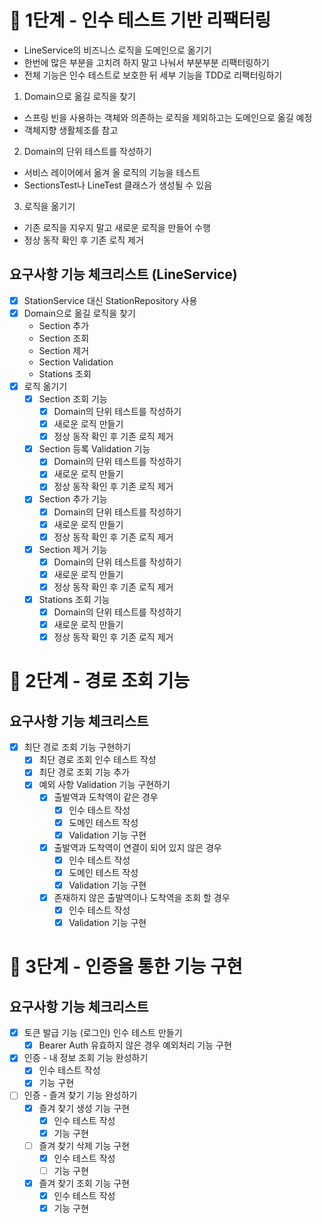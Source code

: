 # 🚀 1단계 - 인수 테스트 기반 리팩터링

- LineService의 비즈니스 로직을 도메인으로 옮기기
- 한번에 많은 부분을 고치려 하지 말고 나눠서 부분부분 리팩터링하기
- 전체 기능은 인수 테스트로 보호한 뒤 세부 기능을 TDD로 리팩터링하기

1. Domain으로 옮길 로직을 찾기
- 스프링 빈을 사용하는 객체와 의존하는 로직을 제외하고는 도메인으로 옮길 예정
- 객체지향 생활체조를 참고
2. Domain의 단위 테스트를 작성하기
- 서비스 레이어에서 옮겨 올 로직의 기능을 테스트
- SectionsTest나 LineTest 클래스가 생성될 수 있음
3. 로직을 옮기기
- 기존 로직을 지우지 말고 새로운 로직을 만들어 수행
- 정상 동작 확인 후 기존 로직 제거

## 요구사항 기능 체크리스트 (LineService)
- [X] StationService 대신 StationRepository 사용
- [X] Domain으로 옮길 로직을 찾기
  - Section 추가
  - Section 조회
  - Section 제거
  - Section Validation
  - Stations 조회  
- [X] 로직 옮기기 
  - [X] Section 조회 기능
    - [X] Domain의 단위 테스트를 작성하기
    - [X] 새로운 로직 만들기
    - [X] 정상 동작 확인 후 기존 로직 제거   
  - [X] Section 등록 Validation 기능
    - [X] Domain의 단위 테스트를 작성하기
    - [x] 새로운 로직 만들기
    - [X] 정상 동작 확인 후 기존 로직 제거 
  - [X] Section 추가 기능
    - [X] Domain의 단위 테스트를 작성하기
    - [X] 새로운 로직 만들기
    - [X] 정상 동작 확인 후 기존 로직 제거 
  - [X] Section 제거 기능
    - [X] Domain의 단위 테스트를 작성하기
    - [X] 새로운 로직 만들기
    - [X] 정상 동작 확인 후 기존 로직 제거
  - [X] Stations 조회 기능
    - [X] Domain의 단위 테스트를 작성하기
    - [X] 새로운 로직 만들기
    - [X] 정상 동작 확인 후 기존 로직 제거

# 🚀 2단계 - 경로 조회 기능
 
## 요구사항 기능 체크리스트
- [X] 최단 경로 조회 기능 구현하기 
  - [X] 최단 경로 조회 인수 테스트 작성
  - [X] 최단 경로 조회 기능 추가
  - [X] 예외 사항 Validation 기능 구현하기
    - [X] 출발역과 도착역이 같은 경우
      - [X] 인수 테스트 작성
      - [X] 도메인 테스트 작성
      - [X] Validation 기능 구현
    - [X] 출발역과 도착역이 연결이 되어 있지 않은 경우
      - [X] 인수 테스트 작성
      - [X] 도메인 테스트 작성
      - [X] Validation 기능 구현 
    - [X] 존재하지 않은 출발역이나 도착역을 조회 할 경우
      - [X] 인수 테스트 작성
      - [X] Validation 기능 구현  

# 🚀 3단계 - 인증을 통한 기능 구현

## 요구사항 기능 체크리스트
- [X] 토큰 발급 기능 (로그인) 인수 테스트 만들기
  - [X] Bearer Auth 유효하지 않은 경우 예외처리 기능 구현 
- [X] 인증 - 내 정보 조회 기능 완성하기
  - [X] 인수 테스트 작성
  - [X] 기능 구현
- [ ] 인증 - 즐겨 찾기 기능 완성하기
  - [X] 즐겨 찾기 생성 기능 구현
    - [X] 인수 테스트 작성
    - [X] 기능 구현  
  - [ ] 즐겨 찾기 삭제 기능 구현
    - [X] 인수 테스트 작성
    - [ ] 기능 구현
  - [X] 즐겨 찾기 조회 기능 구현
    - [X] 인수 테스트 작성
    - [X] 기능 구현
